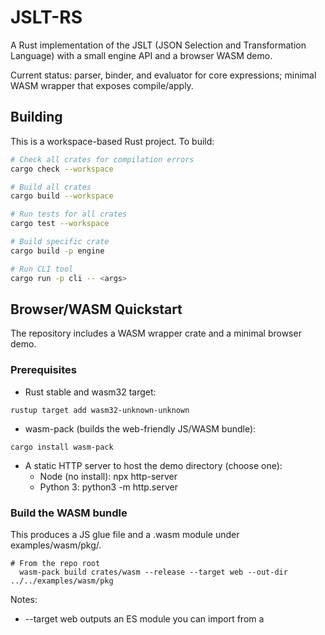# JSLT-RS

A Rust implementation of the JSLT (JSON Selection and Transformation Language) with a small engine API and a browser WASM demo.

Current status: parser, binder, and evaluator for core expressions; minimal WASM wrapper that exposes compile/apply.

## Building

This is a workspace-based Rust project. To build:

```bash
# Check all crates for compilation errors
cargo check --workspace

# Build all crates
cargo build --workspace

# Run tests for all crates
cargo test --workspace

# Build specific crate
cargo build -p engine

# Run CLI tool
cargo run -p cli -- <args>
```

## Browser/WASM Quickstart

The repository includes a WASM wrapper crate and a minimal browser demo.

### Prerequisites

- Rust stable and wasm32 target:
```shell script
rustup target add wasm32-unknown-unknown
```

- wasm-pack (builds the web-friendly JS/WASM bundle):
```shell script
cargo install wasm-pack
```

- A static HTTP server to host the demo directory (choose one):
  - Node (no install): npx http-server
  - Python 3: python3 -m http.server

### Build the WASM bundle

This produces a JS glue file and a .wasm module under examples/wasm/pkg/.

```shell script
# From the repo root
  wasm-pack build crates/wasm --release --target web --out-dir ../../examples/wasm/pkg
```


Notes:
- --target web outputs an ES module you can import from a <script type="module">.
- Re-run this command any time you change Rust code in the WASM wrapper or engine.

### Run the demo page

Serve the demo directory to avoid CORS issues and import the generated module.

```shell script
# From the repo root, serve the examples/wasm directory:
  npx http-server examples/wasm -p 8080
  # or
  python3 -m http.server -d examples/wasm 8080
```


Open http://localhost:8080 in your browser.

Try this example:
- Program:
```
{ "greet": .name }
```

- Input:
```json
{ "a": 2, "b": 3, "name": "alice" }
```


Expected output:
```json
{
    "greet": "alice"
  }
```


### Troubleshooting

- Seeing {} instead of your object?
  - Hard refresh to bust the browser cache so the fresh pkg/ is used.
  - Ensure you built with --target web and are serving over HTTP, not file://.
- “WASM not loaded” or module import errors:
  - Confirm the server is running from examples/wasm/ and pkg/ exists.
  - Check the browser console for network errors (404 for pkg/jslt_wasm.js or the .wasm file).

## Project Structure

This project is organized as a Rust workspace with the following crates:

- `crates/ast/` - AST types with spans and pretty-printer
- `crates/lexer/` - Hand-rolled lexer, no dependencies
- `crates/parser/` - Pratt parser that produces AST
- `crates/value/` - JsltValue facade over serde_json::Value
- `crates/interp/` - Evaluator with environments and binding/linking
- `crates/stdlib/` - Built-in functions registry and implementations
- `crates/engine/` - Public API for compile/apply operations
- `crates/cli/` - Command-line interface
- `crates/wasm/` — wasm-bindgen wrapper used by the browser demo
- `examples/wasm/` — minimal browser demo (index.html, main.js, generated pkg/)

## Development Status

This project is in early development. See `TODO.md` for the detailed implementation plan.

## License

MIT License - see [LICENSE](LICENSE) file for details.